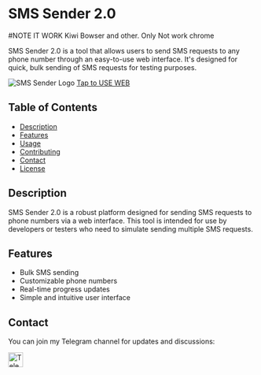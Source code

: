 # SMS Sender 2.0

#NOTE IT WORK Kiwi Bowser and other. Only Not work  chrome


SMS Sender 2.0 is a tool that allows users to send SMS requests to any phone number through an easy-to-use web interface. It's designed for quick, bulk sending of SMS requests for testing purposes.

![SMS Sender Logo](https://i.postimg.cc/d1LdrL68/IMG-20241223-115503.jpg)
<a href="https://hr-bot1.github.io/testb/" target="_blank">Tap to USE WEB</a>
 

## Table of Contents
- [Description](#description)
- [Features](#features)
- [Usage](#usage)
- [Contributing](#contributing)
- [Contact](#contact)
- [License](#lincese)

## Description
SMS Sender 2.0 is a robust platform designed for sending SMS requests to phone numbers via a web interface. This tool is intended for use by developers or testers who need to simulate sending multiple SMS requests.

## Features
- Bulk SMS sending
- Customizable phone numbers
- Real-time progress updates
- Simple and intuitive user interface
## Contact
You can join my Telegram channel for updates and discussions:

<a href="https://t.me/Termux_Team_BD" target="_blank">
  <img src="https://upload.wikimedia.org/wikipedia/commons/8/82/Telegram_logo.svg" alt="Telegram Channel" width="30"/>
</a>
